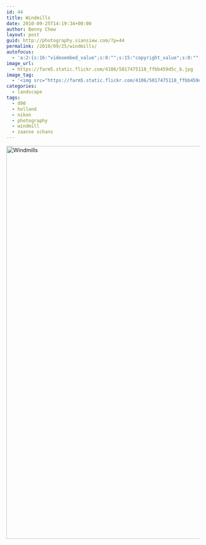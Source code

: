 ```yaml
---
id: 44
title: Windmills
date: 2010-09-25T14:19:34+00:00
author: Benny Chew
layout: post
guid: http://photography.siansiew.com/?p=44
permalink: /2010/09/25/windmills/
autofocus:
  - 'a:2:{s:16:"videoembed_value";s:0:"";s:15:"copyright_value";s:0:"";}'
image_url:
  - https://farm5.static.flickr.com/4106/5017475118_ffbb459d5c_b.jpg
image_tag:
  - '<img src="https://farm5.static.flickr.com/4106/5017475118_ffbb459d5c_b.jpg" />'
categories:
  - landscape
tags:
  - d90
  - holland
  - nikon
  - photography
  - windmill
  - zaanse schans
---
```

<a href="https://farm5.static.flickr.com/4106/5017475118_ffbb459d5c_b.jpg" title="Windmills by siansiew, on Flickr" rel="lightbox"><img src="https://farm5.static.flickr.com/4106/5017475118_ffbb459d5c_b.jpg" width="680" height="1024" alt="Windmills" /></a>
